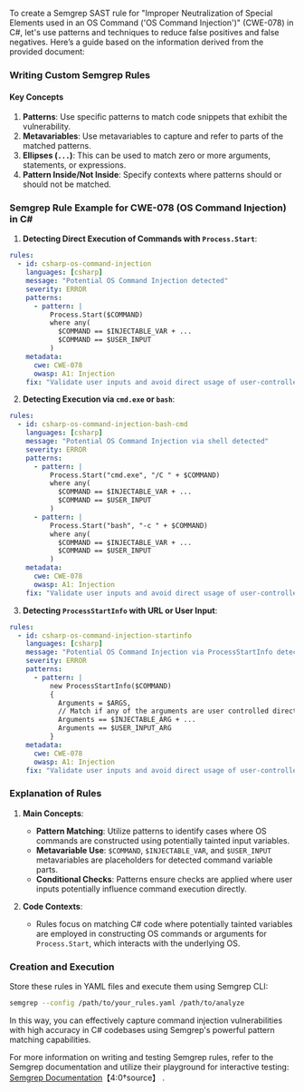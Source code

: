 To create a Semgrep SAST rule for "Improper Neutralization of Special Elements used in an OS Command ('OS Command Injection')" (CWE-078) in C#, let's use patterns and techniques to reduce false positives and false negatives. Here’s a guide based on the information derived from the provided document:

### Writing Custom Semgrep Rules

#### Key Concepts

1. **Patterns**: Use specific patterns to match code snippets that exhibit the vulnerability.
2. **Metavariables**: Use metavariables to capture and refer to parts of the matched patterns.
3. **Ellipses (`...`)**: This can be used to match zero or more arguments, statements, or expressions.
4. **Pattern Inside/Not Inside**: Specify contexts where patterns should or should not be matched.

### Semgrep Rule Example for CWE-078 (OS Command Injection) in C#

1. **Detecting Direct Execution of Commands with `Process.Start`**:

```yaml
rules:
  - id: csharp-os-command-injection
    languages: [csharp]
    message: "Potential OS Command Injection detected"
    severity: ERROR
    patterns:
      - pattern: |
          Process.Start($COMMAND)
          where any(
            $COMMAND == $INJECTABLE_VAR + ...
            $COMMAND == $USER_INPUT
          )
    metadata:
      cwe: CWE-078
      owasp: A1: Injection
    fix: "Validate user inputs and avoid direct usage of user-controlled variables in OS commands."
```

2. **Detecting Execution via `cmd.exe` or `bash`**:

```yaml
rules:
  - id: csharp-os-command-injection-bash-cmd
    languages: [csharp]
    message: "Potential OS Command Injection via shell detected"
    severity: ERROR
    patterns:
      - pattern: |
          Process.Start("cmd.exe", "/C " + $COMMAND)
          where any(
            $COMMAND == $INJECTABLE_VAR + ...
            $COMMAND == $USER_INPUT
          )
      - pattern: |
          Process.Start("bash", "-c " + $COMMAND)
          where any(
            $COMMAND == $INJECTABLE_VAR + ...
            $COMMAND == $USER_INPUT
          )
    metadata:
      cwe: CWE-078
      owasp: A1: Injection
    fix: "Validate user inputs and avoid direct usage of user-controlled variables in OS commands."
```

3. **Detecting `ProcessStartInfo` with URL or User Input**:

```yaml
rules:
  - id: csharp-os-command-injection-startinfo
    languages: [csharp]
    message: "Potential OS Command Injection via ProcessStartInfo detected"
    severity: ERROR
    patterns:
      - pattern: |
          new ProcessStartInfo($COMMAND)
          {
            Arguments = $ARGS,
            // Match if any of the arguments are user controlled directly or through concatenation
            Arguments == $INJECTABLE_ARG + ...
            Arguments == $USER_INPUT_ARG
          }
    metadata:
      cwe: CWE-078
      owasp: A1: Injection
    fix: "Validate user inputs and avoid direct usage of user-controlled arguments in OS commands."
```

### Explanation of Rules

1. **Main Concepts**:
   - **Pattern Matching**: Utilize patterns to identify cases where OS commands are constructed using potentially tainted input variables.
   - **Metavariable Use**: `$COMMAND`, `$INJECTABLE_VAR`, and `$USER_INPUT` metavariables are placeholders for detected command variable parts.
   - **Conditional Checks**: Patterns ensure checks are applied where user inputs potentially influence command execution directly.

2. **Code Contexts**:
   - Rules focus on matching C# code where potentially tainted variables are employed in constructing OS commands or arguments for `Process.Start`, which interacts with the underlying OS.

### Creation and Execution

Store these rules in YAML files and execute them using Semgrep CLI:

```sh
semgrep --config /path/to/your_rules.yaml /path/to/analyze
```

In this way, you can effectively capture command injection vulnerabilities with high accuracy in C# codebases using Semgrep's powerful pattern matching capabilities.

For more information on writing and testing Semgrep rules, refer to the Semgrep documentation and utilize their playground for interactive testing: [Semgrep Documentation](https://semgrep.dev/docs)【4:0†source】    .